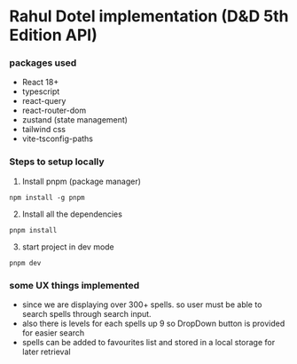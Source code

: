 # Rahul Dotel implementation (D&D 5th Edition API)

### packages used

- React 18+
- typescript
- react-query
- react-router-dom
- zustand (state management)
- tailwind css
- vite-tsconfig-paths

### Steps to setup locally

1. Install pnpm (package manager)

```
npm install -g pnpm
```

2. Install all the dependencies

```
pnpm install
```

3. start project in dev mode

```
pnpm dev
```

### some UX things implemented

- since we are displaying over 300+ spells. so user must be able to search spells through search input.
- also there is levels for each spells up 9 so DropDown button is provided for easier search
- spells can be added to favourites list and stored in a local storage for later retrieval
